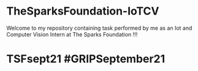 # TheSparksFoundation-IoTCV
Welcome to my repository containing task performed by me as an Iot and Computer Vision Intern at The Sparks Foundation !!!
# TSFsept21 #GRIPSeptember21
